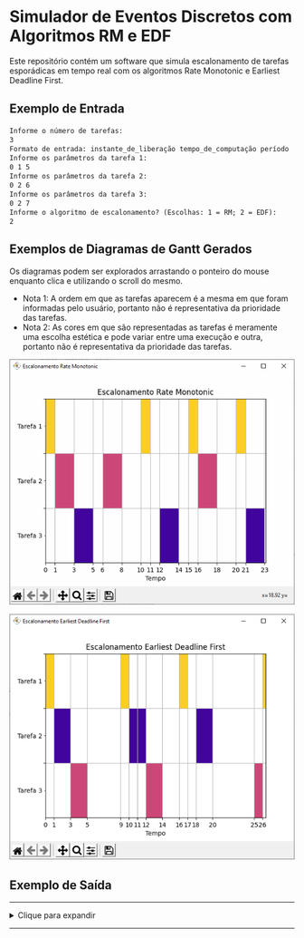 # Simulador de Eventos Discretos com Algoritmos RM e EDF

Este repositório contém um software que simula escalonamento de tarefas esporádicas em tempo real com os algoritmos Rate Monotonic e Earliest Deadline First.

## Exemplo de Entrada

```
Informe o número de tarefas: 
3     
Formato de entrada: instante_de_liberação tempo_de_computação período
Informe os parâmetros da tarefa 1:
0 1 5
Informe os parâmetros da tarefa 2: 
0 2 6
Informe os parâmetros da tarefa 3: 
0 2 7
Informe o algoritmo de escalonamento? (Escolhas: 1 = RM; 2 = EDF): 
2
```

## Exemplos de Diagramas de Gantt Gerados

Os diagramas podem ser explorados arrastando o ponteiro do mouse enquanto clica e utilizando o scroll do mesmo.

* Nota 1: A ordem em que as tarefas aparecem é a mesma em que foram informadas pelo usuário, portanto não é representativa da prioridade das tarefas.
* Nota 2: As cores em que são representadas as tarefas é meramente uma escolha estética e pode variar entre uma execução e outra, portanto não é representativa da prioridade das tarefas.

![alt text](fig/fig01.png) 

![alt text](fig/fig02.png)

## Exemplo de Saída

---

<details>
  <summary>Clique para expandir</summary>
  
```
LUB =  0.7797631496846196
U =  0.819047619047619
R =  1
R =  3
R =  5

As tarefas são escalonáveis.

Tempo = 0 ; Seguinte = 1 ; A Fazer = 0 ; Atividade = Tarefa 1 ; Tarefas = [(0,1,5), (0,2,6), (0,2,7)]

Tempo = 1 ; Seguinte = 3 ; A Fazer = 0 ; Atividade = Tarefa 2 ; Tarefas = [(0,2,6), (0,2,7), (9,1,5)]

Tempo = 3 ; Seguinte = 5 ; A Fazer = 0 ; Atividade = Tarefa 3 ; Tarefas = [(0,2,7), (9,1,5), (10,2,6)]

Tempo = 5 ; Seguinte = 9 ; A Fazer = Infinito ; Atividade = Tarefa Ociosa ; Tarefas = [(9,1,5), (10,2,6), (11,2,7)]

Tempo = 9 ; Seguinte = 10 ; A Fazer = 0 ; Atividade = Tarefa 1 ; Tarefas = [(9,1,5), (10,2,6), (11,2,7)]

Tempo = 10 ; Seguinte = 11 ; A Fazer = 1 ; Atividade = Tarefa 2 ; Tarefas = [(10,2,6), (11,2,7), (16,1,5)]

Tempo = 11 ; Seguinte = 12 ; A Fazer = 0 ; Atividade = Tarefa 2 ; Tarefas = [(10,2,6), (11,2,7), (16,1,5)]

Tempo = 12 ; Seguinte = 14 ; A Fazer = 0 ; Atividade = Tarefa 3 ; Tarefas = [(11,2,7), (16,1,5), (18,2,6)]

Tempo = 14 ; Seguinte = 16 ; A Fazer = Infinito ; Atividade = Tarefa Ociosa ; Tarefas = [(16,1,5), (18,2,6), (25,2,7)]

Tempo = 16 ; Seguinte = 17 ; A Fazer = 0 ; Atividade = Tarefa 1 ; Tarefas = [(16,1,5), (18,2,6), (25,2,7)]

Tempo = 17 ; Seguinte = 18 ; A Fazer = Infinito ; Atividade = Tarefa Ociosa ; Tarefas = [(18,2,6), (26,1,5), (25,2,7)]

Tempo = 18 ; Seguinte = 20 ; A Fazer = 0 ; Atividade = Tarefa 2 ; Tarefas = [(18,2,6), (26,1,5), (25,2,7)]

Tempo = 20 ; Seguinte = 25 ; A Fazer = Infinito ; Atividade = Tarefa Ociosa ; Tarefas = [(26,1,5), (25,2,7), (28,2,6)]

Tempo = 25 ; Seguinte = 26 ; A Fazer = 1 ; Atividade = Tarefa 3 ; Tarefas = [(26,1,5), (25,2,7), (28,2,6)]

Tempo = 26 ; Seguinte = 27 ; A Fazer = 0 ; Atividade = Tarefa 1 ; Tarefas = [(26,1,5), (25,2,7), (28,2,6)]

Tempo = 27 ; Seguinte = 28 ; A Fazer = 0 ; Atividade = Tarefa 3 ; Tarefas = [(25,2,7), (28,2,6), (31,1,5)]

Tempo = 28 ; Seguinte = 30 ; A Fazer = 0 ; Atividade = Tarefa 2 ; Tarefas = [(28,2,6), (31,1,5), (38,2,7)]

Tempo = 30 ; Seguinte = 31 ; A Fazer = Infinito ; Atividade = Tarefa Ociosa ; Tarefas = [(31,1,5), (35,2,6), (38,2,7)]

Tempo = 31 ; Seguinte = 32 ; A Fazer = 0 ; Atividade = Tarefa 1 ; Tarefas = [(31,1,5), (35,2,6), (38,2,7)]

Tempo = 32 ; Seguinte = 35 ; A Fazer = Infinito ; Atividade = Tarefa Ociosa ; Tarefas = [(35,2,6), (38,2,7), (41,1,5)]

Tempo = 35 ; Seguinte = 37 ; A Fazer = 0 ; Atividade = Tarefa 2 ; Tarefas = [(35,2,6), (38,2,7), (41,1,5)]

Tempo = 37 ; Seguinte = 38 ; A Fazer = Infinito ; Atividade = Tarefa Ociosa ; Tarefas = [(38,2,7), (41,1,5), (47,2,6)]

Tempo = 38 ; Seguinte = 40 ; A Fazer = 0 ; Atividade = Tarefa 3 ; Tarefas = [(38,2,7), (41,1,5), (47,2,6)]

Tempo = 40 ; Seguinte = 41 ; A Fazer = Infinito ; Atividade = Tarefa Ociosa ; Tarefas = [(41,1,5), (47,2,6), (51,2,7)]

Tempo = 41 ; Seguinte = 42 ; A Fazer = 0 ; Atividade = Tarefa 1 ; Tarefas = [(41,1,5), (47,2,6), (51,2,7)]

Tempo = 42 ; Seguinte = 47 ; A Fazer = Infinito ; Atividade = Tarefa Ociosa ; Tarefas = [(47,2,6), (51,1,5), (51,2,7)]

Tempo = 47 ; Seguinte = 49 ; A Fazer = 0 ; Atividade = Tarefa 2 ; Tarefas = [(47,2,6), (51,1,5), (51,2,7)]

Tempo = 49 ; Seguinte = 51 ; A Fazer = Infinito ; Atividade = Tarefa Ociosa ; Tarefas = [(51,1,5), (51,2,7), (57,2,6)]

Tempo = 51 ; Seguinte = 52 ; A Fazer = 0 ; Atividade = Tarefa 1 ; Tarefas = [(51,1,5), (51,2,7), (57,2,6)]

Tempo = 52 ; Seguinte = 54 ; A Fazer = 0 ; Atividade = Tarefa 3 ; Tarefas = [(51,2,7), (56,1,5), (57,2,6)]

Tempo = 54 ; Seguinte = 56 ; A Fazer = Infinito ; Atividade = Tarefa Ociosa ; Tarefas = [(56,1,5), (57,2,6), (62,2,7)]

Tempo = 56 ; Seguinte = 57 ; A Fazer = 0 ; Atividade = Tarefa 1 ; Tarefas = [(56,1,5), (57,2,6), (62,2,7)]

Tempo = 57 ; Seguinte = 59 ; A Fazer = 0 ; Atividade = Tarefa 2 ; Tarefas = [(57,2,6), (64,1,5), (62,2,7)]

Tempo = 59 ; Seguinte = 62 ; A Fazer = Infinito ; Atividade = Tarefa Ociosa ; Tarefas = [(64,1,5), (62,2,7), (66,2,6)]

Tempo = 62 ; Seguinte = 64 ; A Fazer = 0 ; Atividade = Tarefa 3 ; Tarefas = [(64,1,5), (62,2,7), (66,2,6)]

Tempo = 64 ; Seguinte = 65 ; A Fazer = 0 ; Atividade = Tarefa 1 ; Tarefas = [(64,1,5), (66,2,6), (71,2,7)]

Tempo = 65 ; Seguinte = 66 ; A Fazer = Infinito ; Atividade = Tarefa Ociosa ; Tarefas = [(66,2,6), (71,1,5), (71,2,7)]

Tempo = 66 ; Seguinte = 68 ; A Fazer = 0 ; Atividade = Tarefa 2 ; Tarefas = [(66,2,6), (71,1,5), (71,2,7)]

Tempo = 68 ; Seguinte = 71 ; A Fazer = Infinito ; Atividade = Tarefa Ociosa ; Tarefas = [(71,1,5), (71,2,7), (74,2,6)]
```
    
</details>

---

##